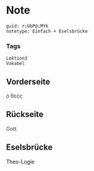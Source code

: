 # Note
```
guid: r;UbP@;MYk
notetype: Einfach + Eselsbrücke
```

### Tags
```
Lektion3
Vokabel
```

## Vorderseite
<span style="color: rgb(62, 62, 62);">ὁ θεός</span>

## Rückseite
<span style="color: rgb(62, 62, 62);">Gott</span>

## Eselsbrücke
Theo-Logie

